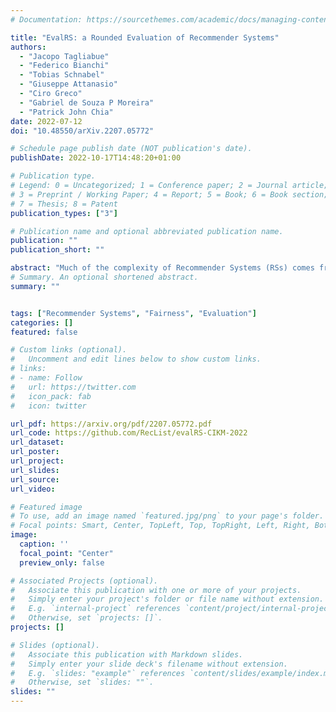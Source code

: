```yaml
---
# Documentation: https://sourcethemes.com/academic/docs/managing-content/

title: "EvalRS: a Rounded Evaluation of Recommender Systems"
authors: 
  - "Jacopo Tagliabue"
  - "Federico Bianchi"
  - "Tobias Schnabel"
  - "Giuseppe Attanasio"
  - "Ciro Greco"
  - "Gabriel de Souza P Moreira"
  - "Patrick John Chia"
date: 2022-07-12
doi: "10.48550/arXiv.2207.05772"

# Schedule page publish date (NOT publication's date).
publishDate: 2022-10-17T14:48:20+01:00

# Publication type.
# Legend: 0 = Uncategorized; 1 = Conference paper; 2 = Journal article;
# 3 = Preprint / Working Paper; 4 = Report; 5 = Book; 6 = Book section;
# 7 = Thesis; 8 = Patent
publication_types: ["3"]

# Publication name and optional abbreviated publication name.
publication: ""
publication_short: ""

abstract: "Much of the complexity of Recommender Systems (RSs) comes from the fact that they are used as part of more complex applications and affect user experience through a varied range of user interfaces. However, research focused almost exclusively on the ability of RSs to produce accurate item rankings while giving little attention to the evaluation of RS behavior in real-world scenarios. Such narrow focus has limited the capacity of RSs to have a lasting impact in the real world and makes them vulnerable to undesired behavior, such as reinforcing data biases. We propose EvalRS as a new type of challenge, in order to foster this discussion among practitioners and build in the open new methodologies for testing RSs 'in the wild'."
# Summary. An optional shortened abstract.
summary: ""


tags: ["Recommender Systems", "Fairness", "Evaluation"]
categories: []
featured: false

# Custom links (optional).
#   Uncomment and edit lines below to show custom links.
# links:
# - name: Follow
#   url: https://twitter.com
#   icon_pack: fab
#   icon: twitter

url_pdf: https://arxiv.org/pdf/2207.05772.pdf
url_code: https://github.com/RecList/evalRS-CIKM-2022
url_dataset:
url_poster:
url_project:
url_slides:
url_source:
url_video:

# Featured image
# To use, add an image named `featured.jpg/png` to your page's folder.
# Focal points: Smart, Center, TopLeft, Top, TopRight, Left, Right, BottomLeft, Bottom, BottomRight.
image:
  caption: ''
  focal_point: "Center"
  preview_only: false

# Associated Projects (optional).
#   Associate this publication with one or more of your projects.
#   Simply enter your project's folder or file name without extension.
#   E.g. `internal-project` references `content/project/internal-project/index.md`.
#   Otherwise, set `projects: []`.
projects: []

# Slides (optional).
#   Associate this publication with Markdown slides.
#   Simply enter your slide deck's filename without extension.
#   E.g. `slides: "example"` references `content/slides/example/index.md`.
#   Otherwise, set `slides: ""`.
slides: ""
---
```

